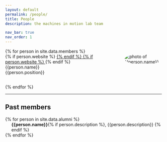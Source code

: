 ```yaml
---
layout: default
permalink: /people/
title: People
description: the machines in motion lab team

nav_bar: true
nav_order: 1
---
```


<div class="row align-items-top justify-content-around">
{% for person in site.data.members %}
<div class="col-sm-12 col-md-6" style="padding-bottom: 30px">
  <div class="row justify-content-center">
    <div class="col">
    {% if person.website %}
    <a href="{{person.website}}">
    {% endif %}
      <img style="border-radius:50%; float: right; max-height: 120px; max-width: 120px;" src="{{ person.image | prepend: '/assets/img/' | prepend: site.baseurl }}" alt="photo of {{person.name}}">
    {% if person.website %}
    </a>
    {% endif %}
    </div>
    <div class="col people">
      <div class="name">{{person.name}}</div>
      <div class="position">{{person.position}}</div>
    </div>
  </div>
</div>
{% endfor %}
</div>

---

<h2> Past members</h2>
{% for person in site.data.alumni %}
<!-- The paddingtop and margin-top edits allow anchors to link properly. -->
<div class="row" style="padding-left: 20px">
<span>
  <b>{{person.name}}</b>{% if person.description %}, {{person.description}} {% endif %}
</span>
</div>
{% endfor %}

